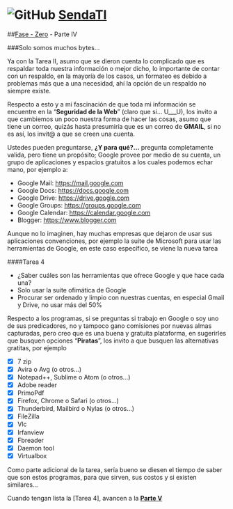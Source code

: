 # ![GitHub](https://github.com/favicon.ico) [SendaTI](https://github.com/silverfox78/SendaTI)

##[Fase - Zero](https://github.com/silverfox78/SendaTI/tree/master/Fase%20-%200) - Parte IV

###Solo somos muchos bytes...

Ya con la Tarea II, asumo que se dieron cuenta lo complicado que es respaldar toda nuestra información o mejor dicho, lo importante de contar con un respaldo, en la mayoría de los casos, un formateo es debido a problemas más que a una necesidad, ahí la opción de un respaldo no siempre existe.

Respecto a esto y a mi fascinación de que toda mi información se encuentre en la “**Seguridad de la Web**” (claro que si… U___U), los invito a que cambiemos un poco nuestra forma de hacer las cosas, asumo que tiene un correo, quizás hasta presumiría que es un correo de **GMAIL**, si no es así, los invit@ a que se creen una cuenta.

Ustedes pueden preguntarse, **¿Y para qué?...** pregunta completamente valida, pero tiene un propósito; Google provee por medio de su cuenta, un grupo de aplicaciones y espacios gratuitos a los cuales podemos echar mano, por ejemplo a:

* Google Mail: https://mail.google.com
* Google Docs: https://docs.google.com
* Google Drive: https://drive.google.com
* Google Groups: https://groups.google.com
* Google Calendar: https://calendar.google.com
* Blogger: https://www.blogger.com

Aunque no lo imaginen, hay muchas empresas que dejaron de usar sus aplicaciones convenciones, por ejemplo la suite de Microsoft para usar las herramientas de Google, en este caso específico, se viene la nueva tarea

####Tarea 4
* ¿Saber cuáles son las herramientas que ofrece Google y que hace cada una?
* Solo usar la suite ofimática de Google
* Procurar ser ordenado y limpio con nuestras cuentas, en especial Gmail y Drive, no usar más del 50%

Respecto a los programas, si se preguntas si trabajo en Google o soy uno de sus predicadores, no y tampoco gano comisiones por nuevas almas capturadas, pero creo que es una buena y gratuita plataforma, en sugerirles que busquen opciones “**Piratas**”, los invito a que busquen las alternativas gratitas, por ejemplo

- [x] 7 zip
- [x] Avira o Avg (o otros…)
- [x] Notepad++, Sublime o Atom (o otros…)
- [x] Adobe reader
- [x] PrimoPdf
- [x] Firefox, Chrome o Safari (o otros…)
- [x] Thunderbird, Mailbird o Nylas (o otros…)
- [x] FileZilla
- [x] Vlc
- [x] Irfanview
- [x] Fbreader
- [x] Daemon tool
- [x] Virtualbox

Como parte adicional de la tarea, sería bueno se diesen el tiempo de saber que son estos programas, para que sirven, sus costos y si existen similares…

Cuando tengan lista la [Tarea 4], avancen a la **[Parte V](https://github.com/silverfox78/SendaTI/tree/master/Fase%20-%200/Parte5.md)**